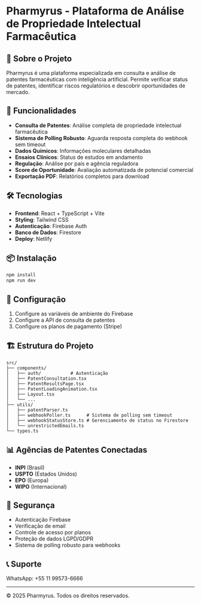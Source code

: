 # Pharmyrus - Plataforma de Análise de Propriedade Intelectual Farmacêutica

## 🔬 Sobre o Projeto

Pharmyrus é uma plataforma especializada em consulta e análise de patentes farmacêuticas com inteligência artificial. Permite verificar status de patentes, identificar riscos regulatórios e descobrir oportunidades de mercado.

## 🚀 Funcionalidades

- **Consulta de Patentes**: Análise completa de propriedade intelectual farmacêutica
- **Sistema de Polling Robusto**: Aguarda resposta completa do webhook sem timeout
- **Dados Químicos**: Informações moleculares detalhadas
- **Ensaios Clínicos**: Status de estudos em andamento
- **Regulação**: Análise por país e agência reguladora
- **Score de Oportunidade**: Avaliação automatizada de potencial comercial
- **Exportação PDF**: Relatórios completos para download

## 🛠️ Tecnologias

- **Frontend**: React + TypeScript + Vite
- **Styling**: Tailwind CSS
- **Autenticação**: Firebase Auth
- **Banco de Dados**: Firestore
- **Deploy**: Netlify

## 📦 Instalação

```bash
npm install
npm run dev
```

## 🔧 Configuração

1. Configure as variáveis de ambiente do Firebase
2. Configure a API de consulta de patentes
3. Configure os planos de pagamento (Stripe)

## 🏗️ Estrutura do Projeto

```
src/
├── components/
│   ├── auth/           # Autenticação
│   ├── PatentConsultation.tsx
│   ├── PatentResultsPage.tsx
│   ├── PatentLoadingAnimation.tsx
│   ├── Layout.tsx
│   └── ...
├── utils/
│   ├── patentParser.ts
│   ├── webhookPoller.ts      # Sistema de polling sem timeout
│   ├── webhookStatusStore.ts # Gerenciamento de status no Firestore
│   └── unrestrictedEmails.ts
└── types.ts
```

## 📊 Agências de Patentes Conectadas

- **INPI** (Brasil)
- **USPTO** (Estados Unidos)
- **EPO** (Europa)
- **WIPO** (Internacional)

## 🔐 Segurança

- Autenticação Firebase
- Verificação de email
- Controle de acesso por planos
- Proteção de dados LGPD/GDPR
- Sistema de polling robusto para webhooks

## 📞 Suporte

WhatsApp: +55 11 99573-6666

---

© 2025 Pharmyrus. Todos os direitos reservados.